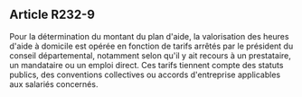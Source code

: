 ## Article R232-9

Pour la détermination du montant du plan d'aide, la valorisation des heures d'aide à domicile est opérée
en fonction de tarifs arrêtés par le président du conseil départemental, notamment selon qu'il y ait recours
à un prestataire, un mandataire ou un emploi direct. Ces tarifs tiennent compte des statuts publics, des
conventions collectives ou accords d'entreprise applicables aux salariés concernés.

